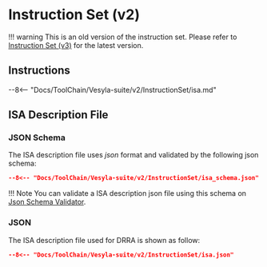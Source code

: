 # Instruction Set (v2)

!!! warning
    This is an old version of the instruction set. Please refer to [Instruction Set (v3)](../../v3/InstructionSet) for the latest version.

## Instructions

--8<-- "Docs/ToolChain/Vesyla-suite/v2/InstructionSet/isa.md"

## ISA Description File

### JSON Schema

The ISA description file uses *json* format and validated by the following json schema:

```json
--8<-- "Docs/ToolChain/Vesyla-suite/v2/InstructionSet/isa_schema.json"
```

!!! Note
    You can validate a ISA description json file using this schema on [Json Schema Validator](https://www.jsonschemavalidator.net/).

### JSON

The ISA description file used for DRRA is shown as follow:

```json
--8<-- "Docs/ToolChain/Vesyla-suite/v2/InstructionSet/isa.json"
```
